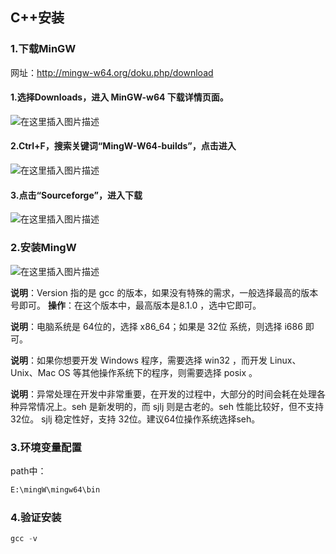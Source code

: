  ## C++安装

### 1.下载MinGW

 网址：http://mingw-w64.org/doku.php/download

 #### 1.选择Downloads，进入 MinGW-w64 下载详情页面。

![在这里插入图片描述](https://img-blog.csdnimg.cn/20201215210721545.png?x-oss-process=image/watermark,type_ZmFuZ3poZW5naGVpdGk,shadow_10,text_aHR0cHM6Ly9ibG9nLmNzZG4ubmV0L2RpZGlfeWE=,size_16,color_FFFFFF,t_70)

#### 2.Ctrl+F，搜索关键词“MingW-W64-builds”，点击进入

![在这里插入图片描述](https://img-blog.csdnimg.cn/20210423204749138.png?x-oss-process=image/watermark,type_ZmFuZ3poZW5naGVpdGk,shadow_10,text_aHR0cHM6Ly9ibG9nLmNzZG4ubmV0L1Njb2Z1bA==,size_16,color_FFFFFF,t_70)

#### 3.点击“Sourceforge”，进入下载

![在这里插入图片描述](https://img-blog.csdnimg.cn/20210423204835233.png?x-oss-process=image/watermark,type_ZmFuZ3poZW5naGVpdGk,shadow_10,text_aHR0cHM6Ly9ibG9nLmNzZG4ubmV0L1Njb2Z1bA==,size_16,color_FFFFFF,t_70)

### 2.安装MingW

![在这里插入图片描述](https://img-blog.csdnimg.cn/2020121521161869.png?x-oss-process=image/watermark,type_ZmFuZ3poZW5naGVpdGk,shadow_10,text_aHR0cHM6Ly9ibG9nLmNzZG4ubmV0L2RpZGlfeWE=,size_16,color_FFFFFF,t_70)

**说明**：Version 指的是 gcc 的版本，如果没有特殊的需求，一般选择最高的版本号即可。
**操作**：在这个版本中，最高版本是8.1.0 ，选中它即可。

**说明**：电脑系统是 64位的，选择 x86_64；如果是 32位 系统，则选择 i686 即可。

**说明**：如果你想要开发 Windows 程序，需要选择 win32 ，而开发 Linux、Unix、Mac OS 等其他操作系统下的程序，则需要选择 posix 。

**说明**：异常处理在开发中非常重要，在开发的过程中，大部分的时间会耗在处理各种异常情况上。seh 是新发明的，而 sjlj 则是古老的。seh 性能比较好，但不支持 32位。 sjlj 稳定性好，支持 32位。建议64位操作系统选择seh。

### 3.环境变量配置

path中：

``` xml
E:\mingW\mingw64\bin
```

### 4.验证安装

``` java
gcc -v
```

